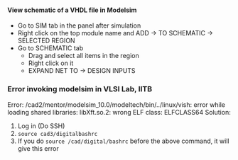 #### View schematic of a VHDL file in Modelsim
* Go to SIM tab in the panel after simulation
* Right click on the top module name and ADD -> TO SCHEMATIC -> SELECTED REGION
* Go to SCHEMATIC tab
    * Drag and select all items in the region
    * Right click on it
    * EXPAND NET TO -> DESIGN INPUTS        

### Error invoking modelsim in VLSI Lab, IITB
Error: /cad2/mentor/modelsim_10.0/modeltech/bin/../linux/vish: error while loading shared libraries: libXft.so.2: wrong ELF class: ELFCLASS64
Solution:
1. Log in  (Do SSH)
2. ```source cad3/digitalbashrc```
3. If you do ```source /cad/digital/bashrc``` before the above command, it will give this error
    
